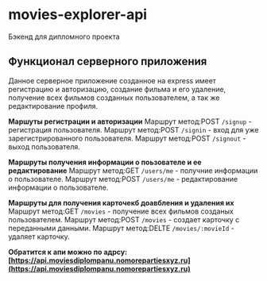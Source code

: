 # movies-explorer-api
Бэкенд для дипломного проекта

## Функционал серверного приложения
Данное серверное приложение созданное на express имеет регистрацию и авторизацию, создание фильма и его удаление, получение всех фильмов созданных пользователем, а так же редактирование профиля.

__Маршуты регистрации и авторизации__
Маршрут метод:POST `/signup` - регистрация пользователя.
Маршрут метод:POST `/signin` - вход для уже зарегистрированного пользователя.
Маршрут метод:POST `/signout` - выход пользователя.

__Маршруты получения информации о поьзователе и ее редактирование__
Маршрут метод:GET `/users/me` - получние информации о пользователе.
Маршрут метод:POST `/users/me` - редактирование информации о пользователе.

__Маршруты для получения карточекб доавбления и удаления их__
Маршрут метод:GET `/movies` - получение всех фильмов созданых пользователем.
Маршрут метод:POST `/movies` - создает карточку с переданными данными.
Маршрут метод:DELTE `/movies/:movieId` - удаляет карточку.

__Обратится к апи можно по адрсу:[https://api.moviesdiplompanu.nomorepartiesxyz.ru](https://api.moviesdiplompanu.nomorepartiesxyz.ru)__
